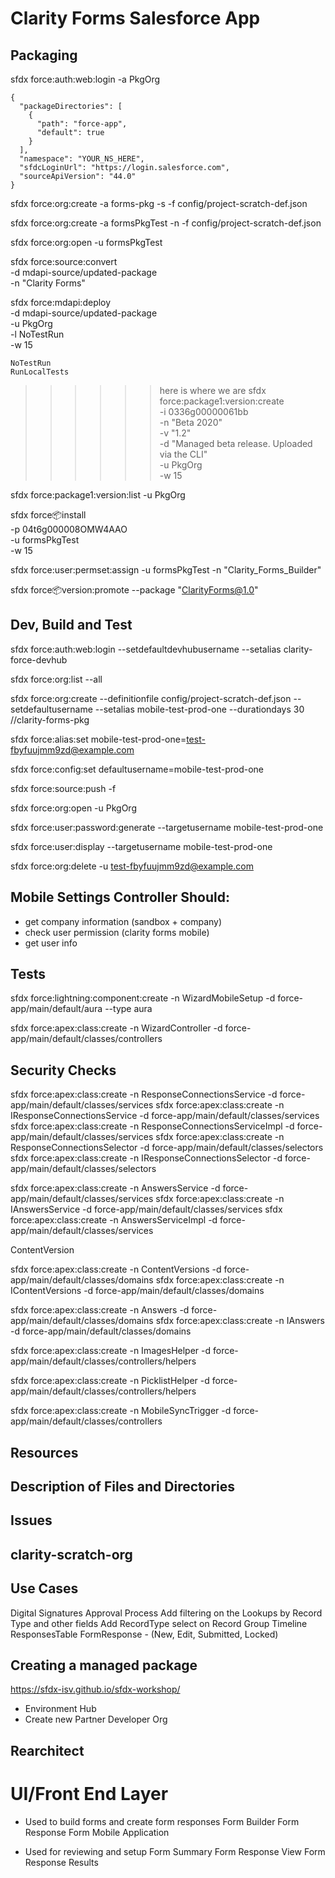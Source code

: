 # Clarity Forms Salesforce App

## Packaging
sfdx force:auth:web:login -a PkgOrg

```
{
  "packageDirectories": [
    {
      "path": "force-app",
      "default": true
    }
  ],
  "namespace": "YOUR_NS_HERE",
  "sfdcLoginUrl": "https://login.salesforce.com",
  "sourceApiVersion": "44.0"
}
```

sfdx force:org:create -a forms-pkg -s -f config/project-scratch-def.json

sfdx force:org:create -a formsPkgTest -n -f config/project-scratch-def.json

sfdx force:org:open -u formsPkgTest

sfdx force:source:convert \
    -d mdapi-source/updated-package \
    -n "Clarity Forms"

sfdx force:mdapi:deploy \
    -d mdapi-source/updated-package \
    -u PkgOrg \
    -l NoTestRun \
    -w 15

    NoTestRun
    RunLocalTests

>>>>>> here is where we are
sfdx force:package1:version:create \
    -i 0336g00000061bb \
    -n "Beta 2020" \
    -v "1.2" \
    -d "Managed beta release. Uploaded via the CLI" \
    -u PkgOrg \
    -w 15

sfdx force:package1:version:list -u PkgOrg

sfdx force:package:install \
    -p 04t6g000008OMW4AAO \
    -u formsPkgTest \
    -w 15

sfdx force:user:permset:assign -u formsPkgTest -n "Clarity_Forms_Builder"

sfdx force:package:version:promote --package "ClarityForms@1.0"

## Dev, Build and Test
sfdx force:auth:web:login --setdefaultdevhubusername --setalias clarity-force-devhub

sfdx force:org:list --all

sfdx force:org:create --definitionfile config/project-scratch-def.json --setdefaultusername --setalias mobile-test-prod-one --durationdays 30 //clarity-forms-pkg

sfdx force:alias:set mobile-test-prod-one=test-fbyfuujmm9zd@example.com

sfdx force:config:set defaultusername=mobile-test-prod-one

sfdx force:source:push -f

sfdx force:org:open -u PkgOrg

sfdx force:user:password:generate --targetusername mobile-test-prod-one

sfdx force:user:display --targetusername mobile-test-prod-one

sfdx force:org:delete -u test-fbyfuujmm9zd@example.com

## Mobile Settings Controller Should:

- get company information (sandbox + company)
- check user permission (clarity forms mobile)
- get user info 

## Tests

sfdx force:lightning:component:create -n WizardMobileSetup -d force-app/main/default/aura --type aura

sfdx force:apex:class:create -n WizardController -d force-app/main/default/classes/controllers

## Security Checks 

sfdx force:apex:class:create -n ResponseConnectionsService -d force-app/main/default/classes/services
sfdx force:apex:class:create -n IResponseConnectionsService -d force-app/main/default/classes/services
sfdx force:apex:class:create -n ResponseConnectionsServiceImpl -d force-app/main/default/classes/services
sfdx force:apex:class:create -n ResponseConnectionsSelector -d force-app/main/default/classes/selectors
sfdx force:apex:class:create -n IResponseConnectionsSelector -d force-app/main/default/classes/selectors

sfdx force:apex:class:create -n AnswersService -d force-app/main/default/classes/services
sfdx force:apex:class:create -n IAnswersService -d force-app/main/default/classes/services
sfdx force:apex:class:create -n AnswersServiceImpl -d force-app/main/default/classes/services

ContentVersion

sfdx force:apex:class:create -n ContentVersions -d force-app/main/default/classes/domains
sfdx force:apex:class:create -n IContentVersions -d force-app/main/default/classes/domains

sfdx force:apex:class:create -n Answers -d force-app/main/default/classes/domains
sfdx force:apex:class:create -n IAnswers -d force-app/main/default/classes/domains


sfdx force:apex:class:create -n ImagesHelper -d force-app/main/default/classes/controllers/helpers

sfdx force:apex:class:create -n PicklistHelper -d force-app/main/default/classes/controllers/helpers


sfdx force:apex:class:create -n MobileSyncTrigger -d force-app/main/default/classes/controllers


## Resources


## Description of Files and Directories


## Issues


## clarity-scratch-org 

## Use Cases
Digital Signatures Approval Process
Add filtering on the Lookups by Record Type and other fields
Add RecordType select on Record Group
Timeline
ResponsesTable
FormResponse - (New, Edit, Submitted, Locked)

## Creating a managed package

https://sfdx-isv.github.io/sfdx-workshop/

- Environment Hub
- Create new Partner Developer Org


## Rearchitect 

# UI/Front End Layer

- Used to build forms and create form responses
Form Builder
Form Response 
Form Mobile Application 

- Used for reviewing and setup
Form Summary 
Form Response View
Form Response Results
